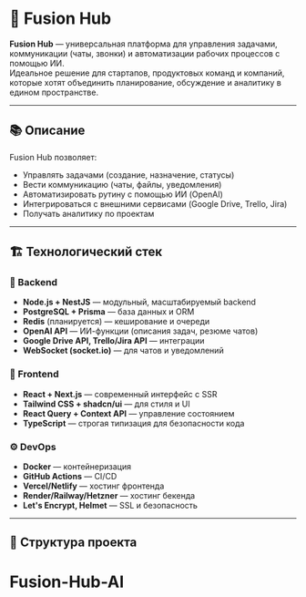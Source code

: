 # 🚀 Fusion Hub

**Fusion Hub** — универсальная платформа для управления задачами, коммуникации (чаты, звонки) и автоматизации рабочих процессов с помощью ИИ.  
Идеальное решение для стартапов, продуктовых команд и компаний, которые хотят объединить планирование, обсуждение и аналитику в едином пространстве.

---

## 📚 Описание

Fusion Hub позволяет:
- Управлять задачами (создание, назначение, статусы)
- Вести коммуникацию (чаты, файлы, уведомления)
- Автоматизировать рутину с помощью ИИ (OpenAI)
- Интегрироваться с внешними сервисами (Google Drive, Trello, Jira)
- Получать аналитику по проектам

---

## 🏗️ Технологический стек

### 🔐 Backend
- **Node.js + NestJS** — модульный, масштабируемый backend
- **PostgreSQL + Prisma** — база данных и ORM
- **Redis** (планируется) — кеширование и очереди
- **OpenAI API** — ИИ-функции (описания задач, резюме чатов)
- **Google Drive API, Trello/Jira API** — интеграции
- **WebSocket (socket.io)** — для чатов и уведомлений

### 🎨 Frontend
- **React + Next.js** — современный интерфейс с SSR
- **Tailwind CSS + shadcn/ui** — для стиля и UI
- **React Query + Context API** — управление состоянием
- **TypeScript** — строгая типизация для безопасности кода

### ⚙️ DevOps
- **Docker** — контейнеризация
- **GitHub Actions** — CI/CD
- **Vercel/Netlify** — хостинг фронтенда
- **Render/Railway/Hetzner** — хостинг бекенда
- **Let's Encrypt, Helmet** — SSL и безопасность

---

## 📂 Структура проекта
# Fusion-Hub-AI